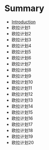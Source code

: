 # Summary

* [Introduction](README.md)
* 欧拉计划1
* 欧拉计划2
* 欧拉计划3
* 欧拉计划4
* 欧拉计划5
* 欧拉计划6
* 欧拉计划7
* 欧拉计划8
* 欧拉计划9
* 欧拉计划10
* 欧拉计划11
* 欧拉计划12
* 欧拉计划13
* 欧拉计划14
* 欧拉计划15
* 欧拉计划16
* 欧拉计划17
* 欧拉计划18
* 欧拉计划19
* 欧拉计划20

